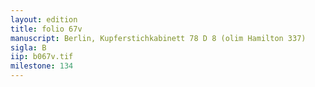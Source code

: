 ```yaml
---
layout: edition
title: folio 67v
manuscript: Berlin, Kupferstichkabinett 78 D 8 (olim Hamilton 337)
sigla: B
iip: b067v.tif
milestone: 134
---
```

